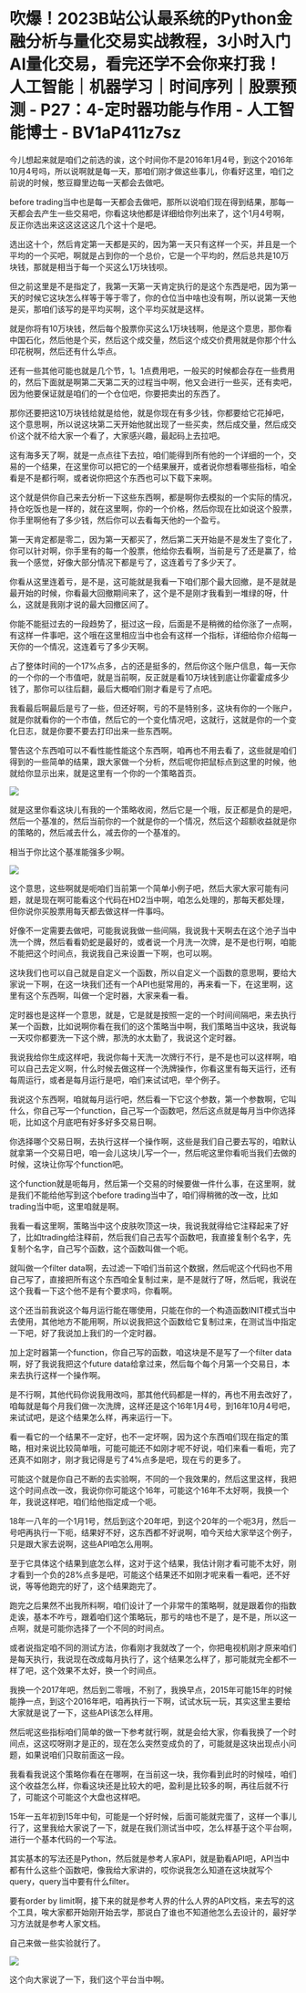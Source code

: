 # 吹爆！2023B站公认最系统的Python金融分析与量化交易实战教程，3小时入门AI量化交易，看完还学不会你来打我！人工智能｜机器学习｜时间序列｜股票预测 - P27：4-定时器功能与作用 - 人工智能博士 - BV1aP411z7sz

今儿想起来就是咱们之前选的诶，这个时间你不是2016年1月4号，到这个2016年10月4号吗，所以说啊就是每一天，那咱们刚才做这些事儿，你看好这里，咱们之前说的时候，憨豆瓣里边每一天都会去做吧。

before trading当中也是每一天都会去做吧，那所以说咱们现在得到结果，那每一天都会去产生一些交易吧，你看这块他都是详细给你列出来了，这个1月4号啊，反正你选出来这这这这这几个这十个是吧。

选出这十个，然后肯定第一天都是买的，因为第一天只有这样一个买，并且是一个平均的一个买吧，啊就是占到你的一个总价，它是一个平均的，然后总共是10万块钱，那就是相当于每一个买这么1万块钱呗。

但之前这里是不是指定了，我第一天第一天肯定执行的是这个东西是吧，因为第一天的时候它这块怎么样等于等于零了，你的仓位当中啥也没有啊，所以说第一天他是买，那咱们该写的是平均买啊，这个平均买就是这样。

就是你将有10万块钱，然后每个股票你买这么1万块钱啊，他是这个意思，那你看中国石化，然后他是个买，然后这个成交量，然后这个成交价费用就是你那个什么印花税啊，然后还有什么华点。

还有一些其他可能也就是几个节，1。1点费用吧，一般买的时候都会存在一些费用的，然后下面就是啊第二天第二天的过程当中啊，他又会进行一些买，还有卖吧，因为他要保证就是咱们的一个仓位吧，你要把卖出的东西了。

那你还要把这10万块钱给就是给他，就是你现在有多少钱，你都要给它花掉吧，这个意思啊，所以说这块第二天开始他就出现了一些买卖，然后成交量，然后成交价这个就不给大家一个看了，大家感兴趣，最起码上去拉吧。

这有海多天了啊，就是一点点往下去拉，咱们能得到所有他的一个详细的一个，交易的一个结果，在这里你可以把它的一个结果展开，或者说你想看哪些指标，咱全看是不是都行啊，或者说你把这个东西也可以下载下来啊。

这个就是供你自己来去分析一下这些东西啊，都是啊你去模拟的一个实际的情况，持仓吃饭也是一样的，就在这里啊，你的一个价格，然后你现在比如说这个股票，你手里啊他有了多少钱，然后你可以去看每天他的一个盈亏。

第一天肯定都是零二，因为第一天都买了，然后第二天开始是不是发生了变化了，你可以针对啊，你手里有的每一个股票，他给你去看啊，当前是亏了还是赢了，给我一个感觉，好像大部分情况下都是亏了，这连着亏了多少天了。

你看从这里连着亏，是不是，这可能就是我看一下咱们那个最大回撤，是不是就是最开始的时候，你看最大回撤期间来了，这个是不是刚才我看到一堆绿的呀，什么，这就是我刚才说的最大回撤区间了。

你能不能挺过去的一段趋势了，挺过这一段，后面是不是稍微的给你涨了一点啊，有这样一件事吧，这个哦在这里相应当中也会有这样一个指标，详细给你介绍每一天你的一个情况，这连着亏了多少天啊。

占了整体时间的一个17%点多，占的还是挺多的，然后你这个账户信息，每一天你的一个你的一个市值吧，就是当前啊，反正就是看10万块钱到底让你霍霍成多少钱了，那你可以往后翻，最后大概咱们刚才看是亏了点吧。

我看最后啊最后是亏了一些，但还好啊，亏的不是特别多，这块有你的一个账户，就是你就看你的一个市值，然后它的一个变化情况吧，这就行，这就是你的一个变化日志，就是你要不要去打印出来一些东西啊。

警告这个东西咱可以不看性能性能这个东西啊，咱再也不用去看了，这些就是咱们得到的一些简单的结果，跟大家做一个分析，然后呢你把鼠标点到这里的时候，他就给你显示出来，就是这里有一个你的一个策略首页。



![](img/0a31273736f6e51735fdfff69167758c_1.png)

就是这里你看这块儿有我的一个策略收阅，然后它是一个哦，反正都是负的是吧，然后一个基准的，然后当前你的一个就是你的一个情况，然后这个超额收益就是你的策略的，然后减去什么，减去你的一个基准的。

相当于你比这个基准能强多少啊。

![](img/0a31273736f6e51735fdfff69167758c_3.png)

这个意思，这些啊就是呃咱们当前第一个简单小例子吧，然后大家大家可能有问题，就是现在啊可能看这个代码在HD2当中啊，咱怎么处理的，那每天都处理，但你说你买股票用每天都去做这样一件事吗。

好像不一定需要去做吧，可能我说我做一些间隔，我说我十天啊去在这个池子当中洗一个牌，然后看看奶蛇是最好的，或者说一个月洗一次牌，是不是也行啊，咱能不能把这个时间点，我说我自己来设置一下啊，也可以啊。

这块我们也可以自己就是自定义一个函数，所以自定义一个函数的意思啊，要给大家说一下啊，在这一块我们还有一个API也挺常用的，再来看一下，在这里啊，这里有这个东西啊，叫做一个定时器，大家来看一看。

定时器也是这样一个意思，就是，它是就是按照一定的一个时间间隔吧，来去执行某一个函数，比如说啊你看在我们的这个策略当中啊，我们策略当中这块，我说每一天哎你都要洗一下这个牌，那洗的水太勤了，我说这个定时器。

我说我给你生成这样吧，我说你每十天洗一次牌行不行，是不是也可以这样啊，咱可以自己去定义啊，什么时候去做这样一个洗牌操作，你看这里有每天运行，还有每周运行，或者是每月运行是吧，咱们来试试吧，举个例子。

我说这个东西啊，咱就每月运行吧，然后看一下它这个参数，第一个参数啊，它叫什么，你自己写一个function，自己写一个函数吧，然后这点就是每月当中你选择呃，比如这个月底吧有好多好多交易日啊。

你选择哪个交易日啊，去执行这样一个操作啊，这些是我们自己要去写的，咱默认就拿第一个交易日吧，咱一会儿这块儿写一个一，然后呢这里你看呃当我们去做的时候，这块让你写个function吧。

这个function就是呃每月，然后第一个交易的时候要做一件什么事，在这里啊，就是我们不能给他写到这个before trading当中了，咱们得稍微的改一改，比如trading当中呃，这里咱就是啊。

我看一看这里啊，策略当中这个皮肤吹顶这一块，我说我就得给它注释起来了好了，比如trading给注释前，然后我们自己去写个函数吧，我直接复制个名字，先复制个名字，自己写个函数，这个函数叫做一个呃。

就叫做一个filter data啊，去过滤一下咱们当前这个数据，然后呢这个代码也不用自己写了，直接把所有这个东西咱全复制过来，是不是就行了呀，然后呢，我说在这个我看一下这个他不是有个要求吗，你看啊。

这个还当前我说这个每月运行能在哪使用，只能在你的一个构造函数INIT模式当中去使用，其他地方不能用啊，所以说我把这个函数给它复制过来，在测试当中指定一下吧，好了我说加上我们的一个定时器。

加上定时器第一个function，你自己写的函数，咱这块是不是写了一个filter data啊，好了我说我把这个future data给拿过来，然后每个每个月第一个交易日，本来去执行这样一个操作啊。

是不行啊，其他代码你说我用改吗，那其他代码都是一样的，再也不用去改好了，咱每就是每个月我们做一次洗牌，这样还是这个16年1月4号，到16年10月4号吧，来试试吧，是这个结果怎么样，再来运行一下。

看一看它的一个结果不一定好，也不一定坏啊，因为这个东西咱们现在指定的策略，相对来说比较简单哦，可能可能还不如刚才呢不好说，咱们来看一看呃，完了还真不如刚才，刚才我记得是亏了4%点多是吧，现在亏的更多了。

可能这个就是你自己不断的去实验啊，不同的一个我效果的，然后这里这样，我把这个时间点改一改，我说你你可能这个16年，可能这个16年不太好啊，我换一个年，我说这样吧，咱们给他指定成一个呃。

18年一八年的一个1月1号，然后到这个20年吧，到这个20年的一个呃3月，然后一号吧再执行一下呃，结果好不好，这东西都不好说啊，咱今天给大家举这个例子，只是跟大家去说啊，这些API咱怎么用啊。

至于它具体这个结果到底怎么样，这对于这个结果，我估计刚才看可能不太好，刚才看到一个负的28%点多是吧，可能这个结果还不如刚才呢来看一看吧，还不好说，等等他跑完的好了，这个结果跑完了。

跑完之后果然不出我所料啊，咱们设计了一个非常牛的策略啊，就是跟着你的指数走诶，基本不咋亏，跟着咱们这个策略玩，那亏的啥也不是了，是不是，所以这一点啊，就是可能你选择了一个不同的时间点。

或者说指定咱不同的测试方法，你看刚才我就改了一个，你把电视机刚才原来咱们是每天执行，我说现在改成每月执行了，这个结果怎么样了，那可能就完全都不一样了吧，这个效果不太好，换一个时间点。

我换一个2017年吧，然后到二零哦，不别了，我换早点，2015年可能15年的时候能挣一点，到这个2016年吧，咱再执行一下啊，试试水玩一玩，其实这里主要给大家就是说了一下，这些API该怎么样用。

然后呢这些指标咱们简单的做一下参考就行啊，就是会给大家，你看我换了一个时间点，这这哎呀刚才是正的，现在怎么突然变成负的了，可能就是这块出现点小问题，如果说咱们只取前面这一段。

我看看我说这个策略你看在在哪啊，在当前这一块，我你看到此时的时候哇，咱们这个收益怎么样，你看这块还是比较大的吧，盈利是比较多的啊，再往后就不行了，可能这个可能这个大盘也这样吧。

15年一五年初到15年中旬，可能是一个好时候，后面可能就完蛋了，这样一个事儿行了，这里我给大家说了一下，就是在我们测试当中哎，怎么样基于这个平台啊，进行一个基本代码的一个写法。

其实基本的写法还是Python，然后就是参考人家API，就是勤看API吧，API当中都有什么这些个函数吧，像我给大家讲的，哎你说我怎么知道在这块就写个query，query当中要有什么filter。

要有order by limit啊，接下来的就是参考人界的什么人界的API文档，来去写的这个工具，唉大家都开始刚开始去学，那说白了谁也不知道他怎么去设计的，最好学习方法就是参考人家文档。

自己来做一些实验就行了。

![](img/0a31273736f6e51735fdfff69167758c_5.png)

这个向大家说了一下，我们这个平台当中啊。